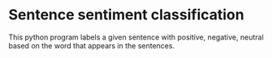 # Sentence sentiment classification

This python program labels a given sentence with positive, negative, neutral
based on the word that appears in the sentences.
